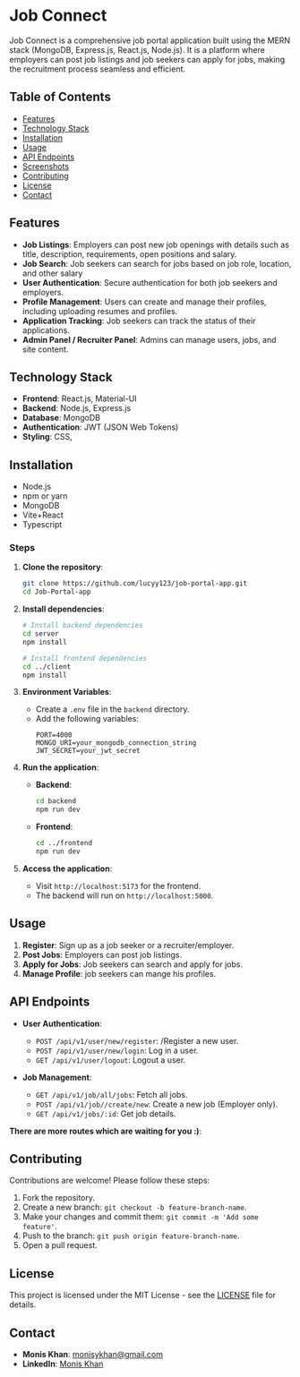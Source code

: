 # Job Connect

Job Connect is a comprehensive job portal application built using the MERN stack (MongoDB, Express.js, React.js, Node.js). It is a platform where employers can post job listings and job seekers can apply for jobs, making the recruitment process seamless and efficient.


## Table of Contents


- [Features](#features)
- [Technology Stack](#technology-stack)
- [Installation](#installation)
- [Usage](#usage)
- [API Endpoints](#api-endpoints)
- [Screenshots](#screenshots)
- [Contributing](#contributing)
- [License](#license)
- [Contact](#contact)


## Features

- **Job Listings**: Employers can post new job openings with details such as title, description, requirements, open positions and salary. 
- **Job Search**: Job seekers can search for jobs based on job role, location, and other salary
- **User Authentication**: Secure authentication for both job seekers and employers.
- **Profile Management**: Users can create and manage their profiles, including uploading resumes and profiles.
- **Application Tracking**: Job seekers can track the status of their applications.
- **Admin Panel / Recruiter Panel**: Admins can manage users, jobs, and site content.




## Technology Stack

- **Frontend**: React.js, Material-UI
- **Backend**: Node.js, Express.js
- **Database**: MongoDB
- **Authentication**: JWT (JSON Web Tokens)
- **Styling**: CSS, 
## Installation
- Node.js
- npm or yarn
- MongoDB
- Vite+React
- Typescript


### Steps

1. **Clone the repository**:
    ```bash
    git clone https://github.com/lucyy123/job-portal-app.git
    cd Job-Portal-app
    ```

2. **Install dependencies**:
    ```bash
    # Install backend dependencies
    cd server
    npm install
    
    # Install frontend dependencies
    cd ../client
    npm install
    ```

3. **Environment Variables**:
   - Create a `.env` file in the `backend` directory.
   - Add the following variables:
     ```env
     PORT=4000
     MONGO_URI=your_mongodb_connection_string
     JWT_SECRET=your_jwt_secret
     ```

4. **Run the application**:

   - **Backend**:
     ```bash
     cd backend
     npm run dev
     ```

   - **Frontend**:
     ```bash
     cd ../frontend
     npm run dev
     ```

5. **Access the application**:
   - Visit `http://localhost:5173` for the frontend.
   - The backend will run on `http://localhost:5000`.

## Usage

1. **Register**: Sign up as a job seeker or a recruiter/employer.
2. **Post Jobs**: Employers can post job listings.
3. **Apply for Jobs**: Job seekers can search and apply for jobs.
4. **Manage Profile**: job seekers can mange his profiles.
## API Endpoints

- **User Authentication**:
  - `POST /api/v1/user/new/register`: /Register a new user.
  - `POST /api/v1/user/new/login`: Log in a user.
  - `GET /api/v1/user/logout`: Logout a user.

- **Job Management**:
  - `GET /api/v1/job/all/jobs`: Fetch all jobs.
  - `POST /api/v1/job//create/new`: Create a new job (Employer only).
  - `GET /api/v1/jobs/:id`: Get job details.

**There are more routes which are waiting for you :)**:
  

## Contributing

Contributions are welcome! Please follow these steps:

1. Fork the repository.
2. Create a new branch: `git checkout -b feature-branch-name`.
3. Make your changes and commit them: `git commit -m 'Add some feature'`.
4. Push to the branch: `git push origin feature-branch-name`.
5. Open a pull request.
## License

This project is licensed under the MIT License - see the [LICENSE](LICENSE) file for details.
## Contact

- **Monis Khan**: [monisykhan@gmail.com](mailto:your.email@example.com)
- **LinkedIn**: [Monis Khan](https://www.linkedin.com/in/MonisKhan199)






